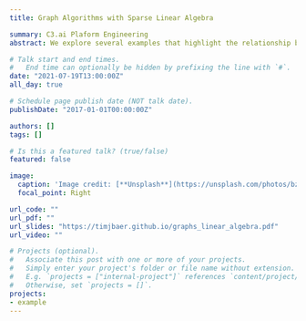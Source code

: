 ```yaml
---
title: Graph Algorithms with Sparse Linear Algebra

summary: C3.ai Plaform Engineering
abstract: We explore several examples that highlight the relationship between graph algorithms and sparse linear algebra. First, we build basic algebraic machinery and review all pairs shortest paths as a motivating example. We then examine matrix multiplication from a variety of algorithmic lenses, including parallel/distributed and sparse data. Next, we discuss our recent work on scalable algorithms for computing a minimum spanning forest. We conclude with an introduction to expanders as an example from spectral graph theory.

# Talk start and end times.
#   End time can optionally be hidden by prefixing the line with `#`.
date: "2021-07-19T13:00:00Z"
all_day: true

# Schedule page publish date (NOT talk date).
publishDate: "2017-01-01T00:00:00Z"

authors: []
tags: []

# Is this a featured talk? (true/false)
featured: false

image:
  caption: 'Image credit: [**Unsplash**](https://unsplash.com/photos/bzdhc5b3Bxs)'
  focal_point: Right

url_code: ""
url_pdf: ""
url_slides: "https://timjbaer.github.io/graphs_linear_algebra.pdf"
url_video: ""

# Projects (optional).
#   Associate this post with one or more of your projects.
#   Simply enter your project's folder or file name without extension.
#   E.g. `projects = ["internal-project"]` references `content/project/deep-learning/index.md`.
#   Otherwise, set `projects = []`.
projects:
- example
---
```

